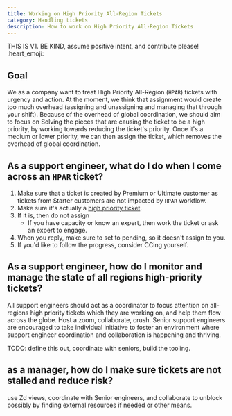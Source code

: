 ```yaml
---
title: Working on High Priority All-Region Tickets
category: Handling tickets
description: How to work on High Priority All-Region Tickets
---
```


THIS IS V1. BE KIND, assume positive intent, and contribute please! :heart_emoji:

## Goal

We as a company want to treat High Priority All-Region (`HPAR`) tickets with urgency and action. At the moment, we think that assignment would create too much overhead (assigning and unassigning and managing that through your shift).
Because of the overhead of global coordination, we should aim to focus on Solving the pieces that are causing the ticket to be a high priority, by working towards reducing the ticket's priority. Once it's a medium or lower priority, we can then assign the ticket, which removes the overhead of global coordination.

## As a support engineer, what do I do when I come across an `HPAR` ticket?

1. Make sure that a ticket is created by Premium or Ultimate customer as tickets from Starter customers are not impacted by `HPAR` workflow.
1. Make sure it's actually a [high priority ticket](https://about.gitlab.com/support/definitions/#definitions-of-support-impact).
1. If it is, then do not assign
   - If you have capacity or know an expert, then work the ticket or ask an expert to engage.
1. When you reply, make sure to set to pending, so it doesn't assign to you.
1. If you'd like to follow the progress, consider CCing yourself.

## As a support engineer, how do I monitor and manage the state of all regions high-priority tickets?

All support engineers should act as a coordinator to focus attention on all-regions high priority tickets which they are working on, and help them flow across the globe. Host a zoom, collaborate, crush. Senior support engineers are encouraged to take individual initiative to foster an environment where support engineer coordination and collaboration is happening and thriving.

TODO: define this out, coordinate with seniors, build the tooling.

## as a manager, how do I make sure tickets are not stalled and reduce risk?

use Zd views, coordinate with Senior engineers, and collaborate to unblock possibly by finding external resources if needed or other means.
